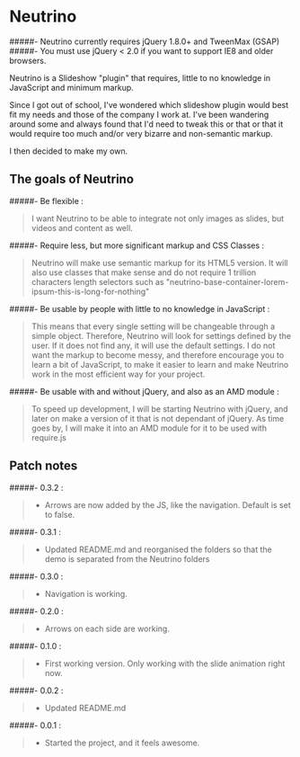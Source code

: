 Neutrino
========
#####-  Neutrino currently requires jQuery 1.8.0+ and TweenMax (GSAP)
#####-  You must use jQuery < 2.0 if you want to support IE8 and older browsers.

Neutrino is a Slideshow "plugin" that requires, little to no knowledge in JavaScript and minimum markup.

Since I got out of school, I've wondered which slideshow plugin would best fit my needs and those of the company I work at. I've been wandering around some and always found that I'd need to tweak this or that or that it would require too much and/or very bizarre and non-semantic markup.

I then decided to make my own.

The goals of Neutrino
-----------------------------
#####-  Be flexible : 
> I want Neutrino to be able to integrate not only images as slides, but videos and content as well.

#####-  Require less, but more significant markup and CSS Classes : 
> Neutrino will make use semantic markup for its HTML5 version. It will also use classes that make sense and
 do not require 1 trillion characters length selectors such as "neutrino-base-container-lorem-ipsum-this-is-long-for-nothing"      

#####-  Be usable by people with little to no knowledge in JavaScript : 
> This means that every single setting will be changeable through a simple object. Therefore, Neutrino will look for 
 settings defined by the user. If it does not find any, it will use the default settings. I do not want the markup to 
 become messy, and therefore encourage you to learn a bit of JavaScript, to make it easier to learn and make Neutrino 
 work in the most efficient way for your project.
 
#####-  Be usable with and without jQuery, and also as an AMD module : 
> To speed up development, I will be starting Neutrino with jQuery, and later on make a version of it that is not
 dependant of jQuery. As time goes by, I will make it into an AMD module for it to be used with require.js
 
 
Patch notes
-----------------------------

#####-  0.3.2 : 
> - Arrows are now added by the JS, like the navigation. Default is set to false.

#####-  0.3.1 : 
> - Updated README.md and reorganised the folders so that the demo is separated from the Neutrino folders

#####-  0.3.0 : 
> - Navigation is working.

#####-  0.2.0 : 
> - Arrows on each side are working.

#####-  0.1.0 : 
> - First working version. Only working with the slide animation right now.

#####-  0.0.2 : 
> - Updated README.md

#####-  0.0.1 : 
> - Started the project, and it feels awesome.